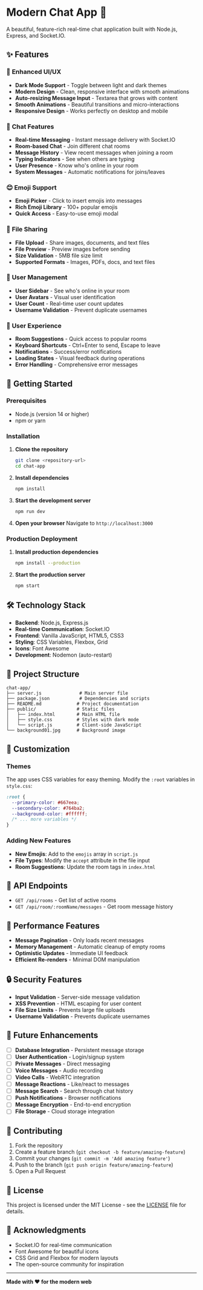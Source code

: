 # Modern Chat App 🚀

A beautiful, feature-rich real-time chat application built with Node.js, Express, and Socket.IO.

## ✨ Features

### 🎨 **Enhanced UI/UX**
- **Dark Mode Support** - Toggle between light and dark themes
- **Modern Design** - Clean, responsive interface with smooth animations
- **Auto-resizing Message Input** - Textarea that grows with content
- **Smooth Animations** - Beautiful transitions and micro-interactions
- **Responsive Design** - Works perfectly on desktop and mobile

### 💬 **Chat Features**
- **Real-time Messaging** - Instant message delivery with Socket.IO
- **Room-based Chat** - Join different chat rooms
- **Message History** - View recent messages when joining a room
- **Typing Indicators** - See when others are typing
- **User Presence** - Know who's online in your room
- **System Messages** - Automatic notifications for joins/leaves

### 😊 **Emoji Support**
- **Emoji Picker** - Click to insert emojis into messages
- **Rich Emoji Library** - 100+ popular emojis
- **Quick Access** - Easy-to-use emoji modal

### 📁 **File Sharing**
- **File Upload** - Share images, documents, and text files
- **File Preview** - Preview images before sending
- **Size Validation** - 5MB file size limit
- **Supported Formats** - Images, PDFs, docs, and text files

### 👥 **User Management**
- **User Sidebar** - See who's online in your room
- **User Avatars** - Visual user identification
- **User Count** - Real-time user count updates
- **Username Validation** - Prevent duplicate usernames

### 🎯 **User Experience**
- **Room Suggestions** - Quick access to popular rooms
- **Keyboard Shortcuts** - Ctrl+Enter to send, Escape to leave
- **Notifications** - Success/error notifications
- **Loading States** - Visual feedback during operations
- **Error Handling** - Comprehensive error messages

## 🚀 Getting Started

### Prerequisites
- Node.js (version 14 or higher)
- npm or yarn

### Installation

1. **Clone the repository**
   ```bash
   git clone <repository-url>
   cd chat-app
   ```

2. **Install dependencies**
   ```bash
   npm install
   ```

3. **Start the development server**
   ```bash
   npm run dev
   ```

4. **Open your browser**
   Navigate to `http://localhost:3000`

### Production Deployment

1. **Install production dependencies**
   ```bash
   npm install --production
   ```

2. **Start the production server**
   ```bash
   npm start
   ```

## 🛠️ Technology Stack

- **Backend**: Node.js, Express.js
- **Real-time Communication**: Socket.IO
- **Frontend**: Vanilla JavaScript, HTML5, CSS3
- **Styling**: CSS Variables, Flexbox, Grid
- **Icons**: Font Awesome
- **Development**: Nodemon (auto-restart)

## 📁 Project Structure

```
chat-app/
├── server.js              # Main server file
├── package.json           # Dependencies and scripts
├── README.md             # Project documentation
├── public/               # Static files
│   ├── index.html        # Main HTML file
│   ├── style.css         # Styles with dark mode
│   └── script.js         # Client-side JavaScript
└── background01.jpg      # Background image
```

## 🎨 Customization

### Themes
The app uses CSS variables for easy theming. Modify the `:root` variables in `style.css`:

```css
:root {
  --primary-color: #667eea;
  --secondary-color: #764ba2;
  --background-color: #ffffff;
  /* ... more variables */
}
```

### Adding New Features
- **New Emojis**: Add to the `emojis` array in `script.js`
- **File Types**: Modify the `accept` attribute in the file input
- **Room Suggestions**: Update the room tags in `index.html`

## 🔧 API Endpoints

- `GET /api/rooms` - Get list of active rooms
- `GET /api/room/:roomName/messages` - Get room message history

## 🚀 Performance Features

- **Message Pagination** - Only loads recent messages
- **Memory Management** - Automatic cleanup of empty rooms
- **Optimistic Updates** - Immediate UI feedback
- **Efficient Re-renders** - Minimal DOM manipulation

## 🔒 Security Features

- **Input Validation** - Server-side message validation
- **XSS Prevention** - HTML escaping for user content
- **File Size Limits** - Prevents large file uploads
- **Username Validation** - Prevents duplicate usernames

## 🎯 Future Enhancements

- [ ] **Database Integration** - Persistent message storage
- [ ] **User Authentication** - Login/signup system
- [ ] **Private Messages** - Direct messaging
- [ ] **Voice Messages** - Audio recording
- [ ] **Video Calls** - WebRTC integration
- [ ] **Message Reactions** - Like/react to messages
- [ ] **Message Search** - Search through chat history
- [ ] **Push Notifications** - Browser notifications
- [ ] **Message Encryption** - End-to-end encryption
- [ ] **File Storage** - Cloud storage integration

## 🤝 Contributing

1. Fork the repository
2. Create a feature branch (`git checkout -b feature/amazing-feature`)
3. Commit your changes (`git commit -m 'Add amazing feature'`)
4. Push to the branch (`git push origin feature/amazing-feature`)
5. Open a Pull Request

## 📄 License

This project is licensed under the MIT License - see the [LICENSE](LICENSE) file for details.

## 🙏 Acknowledgments

- Socket.IO for real-time communication
- Font Awesome for beautiful icons
- CSS Grid and Flexbox for modern layouts
- The open-source community for inspiration

---

**Made with ❤️ for the modern web** 